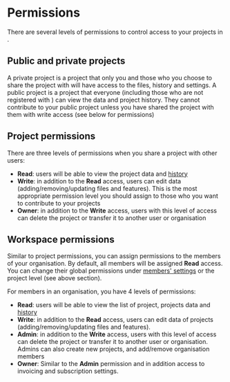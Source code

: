 # Permissions

There are several levels of permissions to control access to your projects in <MainPlatformName />.

## Public and private projects

A private project is a project that only you and those who you choose to share the project with will have access to the files, history and settings. A public project is a project that everyone (including those who are not registered with <MainPlatformName />) can view the data and project history. They cannot contribute to your public project unless you have shared the project with them with write access (see below for permissions)

## Project permissions

There are three levels of permissions when you share a project with other <MainPlatformName /> users:

- **Read**: users will be able to view the project data and [history](./project-details.md)
- **Write**: in addition to the **Read** access, users can edit data (adding/removing/updating files and features). This is the most appropriate permission level you should assign to those who you want to contribute to your projects
- **Owner**: in addition to the **Write** access, users with this level of access can delete the project or transfer it to another user or organisation

## Workspace permissions

Similar to project permissions, you can assign permissions to the members of your organisation. By default, all members will be assigned **Read** access. You can change their global permissions under [members' settings](../setup/working-with-organisations/index.md) or the project level (see above section).

For members in an organisation, you have 4 levels of permissions:

- **Read**: users will be able to view the list of project, projects data and [history](./project-details.md)
- **Write**: in addition to the **Read** access, users can edit data of projects (adding/removing/updating files and features).
- **Admin**: in addition to the **Write** access, users with this level of access can delete the project or transfer it to another user or organisation. Admins can also create new projects, and add/remove organisation members
- **Owner**:  Similar to the **Admin** permission and in addition access to invoicing and subscription settings. 


